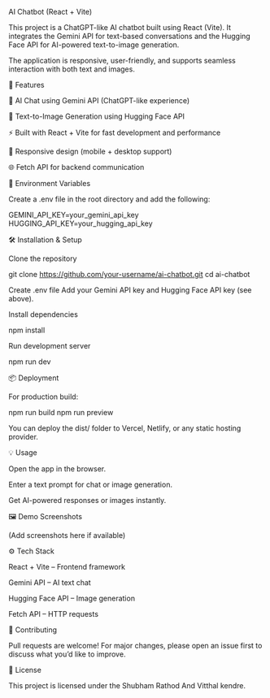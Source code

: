 AI Chatbot (React + Vite)

This project is a ChatGPT-like AI chatbot built using React (Vite).
It integrates the Gemini API for text-based conversations and the Hugging Face API for AI-powered text-to-image generation.

The application is responsive, user-friendly, and supports seamless interaction with both text and images.

🚀 Features

🤖 AI Chat using Gemini API (ChatGPT-like experience)

🎨 Text-to-Image Generation using Hugging Face API

⚡ Built with React + Vite for fast development and performance

📱 Responsive design (mobile + desktop support)

🌐 Fetch API for backend communication

🔑 Environment Variables

Create a .env file in the root directory and add the following:

GEMINI_API_KEY=your_gemini_api_key
HUGGING_API_KEY=your_hugging_api_key

🛠️ Installation & Setup

Clone the repository

git clone https://github.com/your-username/ai-chatbot.git
cd ai-chatbot


Create .env file
Add your Gemini API key and Hugging Face API key (see above).

Install dependencies

npm install


Run development server

npm run dev

📦 Deployment

For production build:

npm run build
npm run preview


You can deploy the dist/ folder to Vercel, Netlify, or any static hosting provider.

💡 Usage

Open the app in the browser.

Enter a text prompt for chat or image generation.

Get AI-powered responses or images instantly.

🖼️ Demo Screenshots

(Add screenshots here if available)


⚙️ Tech Stack

React + Vite – Frontend framework

Gemini API – AI text chat

Hugging Face API – Image generation

Fetch API – HTTP requests

🤝 Contributing

Pull requests are welcome! For major changes, please open an issue first to discuss what you’d like to improve.

📜 License

This project is licensed under the Shubham Rathod And Vitthal kendre.